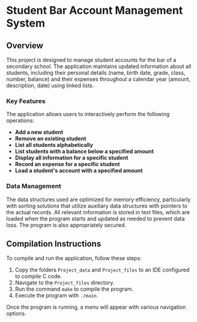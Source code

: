 # Student Bar Account Management System

## Overview

This project is designed to manage student accounts for the bar of a secondary school. The application maintains updated information about all students, including their personal details (name, birth date, grade, class, number, balance) and their expenses throughout a calendar year (amount, description, date) using linked lists. 

### Key Features

The application allows users to interactively perform the following operations:

- **Add a new student**
- **Remove an existing student**
- **List all students alphabetically**
- **List students with a balance below a specified amount**
- **Display all information for a specific student**
- **Record an expense for a specific student**
- **Load a student's account with a specified amount**

### Data Management

The data structures used are optimized for memory efficiency, particularly with sorting solutions that utilize auxiliary data structures with pointers to the actual records. All relevant information is stored in text files, which are loaded when the program starts and updated as needed to prevent data loss. The program is also appropriately secured.

## Compilation Instructions

To compile and run the application, follow these steps:

1. Copy the folders `Project_data` and `Project_files` to an IDE configured to compile C code.
2. Navigate to the `Project_files` directory.
3. Run the command `make` to compile the program.
4. Execute the program with `./main`.

Once the program is running, a menu will appear with various navigation options.
